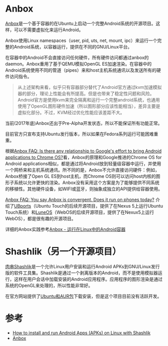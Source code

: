 # Anbox

[Anbox](https://github.com/anbox/anbox)是一个基于容器的在Ubuntu上启动一个完整Android系统的开源项目。这样，可以不需要虚拟化来运行Android。

Anbox使用Linux namespaces（user, pid, uts, net, mount, ipc）来运行一个完整的Android系统，以容器运行，提供在不同的GNU/Linux平台。

在容器中的Android不会直接访问任何硬件，所有硬件访问都通过anbox的daemon。Anbox重用了基于QEMU模拟OpenGL ES加速渲染。在容器中的Android系统使用不同的管道（pipes）来和host主机系统通讯以及发送所有的硬件访问指令。

> 从上述架构来看，似乎只有容器部分替代了Android官方通过kvm加速模拟器的部分，理论上性能会有所提高。但是也带来了稳定性问题和风险。Android官方是使用kvm来完全隔离和运行一个完整android系统，也通用使用了OpenGL图形硬件加速（所以图形部分应该性能相当），差异主要是虚拟化部分。不过，KVM经过优化性能应该差距不大。

当前(2017年底)Anbox还出于Pre-Alpha开发状态，所以不能保证所有功能正常。

目前官方只宣布支持Ubuntu发行版本，所以如果在Fedora系列运行可能困难重重。

根据[Anbox FAQ: Is there any relationship to Google's effort to bring Android applications to Chrome OS?](https://anbox.io/#collapse4)看，Anbox的原理和Google推进的Chrome OS for Android applications相似，都是通过将Android放到轻量级容器中运行，并使用一个网桥来和主机系统通讯。所不同的是，Anbox不允许直接访问硬件：例如，Anbox桥接了Open GL ES到host主机，而Chrome OS则可以访问host内核的图形子系统以允许更快的渲染。Anbox没有采用这个方案是为了能够提供不同系统的移植性。其他硬件设备，如WIFI或蓝牙，则抽象成独立的API提供给容器使用。

[Anbox FAQ: You say Anbox is convergent. Does it run on phones today?](https://anbox.io/#collapse7) 介绍了[UBports](https://ubports.com/)（Ubuntu Touch的后续开源项目，提供了在Nexus 5上运行Ubuntu Touch系统）和[LuneOS](http://webos-ports.org/wiki/Main_Page)（WebOS的后续开源项目，提供了在Nexux5上运行WebOS），都是很有趣的开源项目。

详细的Anbox实践参考[Anbox - 运行在Linux中的Android容器](anbox/README.md)

# Shashlik（另一个开源项目）

[肉串Shashlik](http://www.shashlik.io/)是一个允许Linux用户安装和运行Android APKs到GNU/Linux发行版的软件工具集。Shashlik是通过一个剥离版本的Android，而不是使用模拟器运行，这样在用户会话中加载安装的Android应用程序。应用程序的图形渲染是通过系统的OpenGL来处理的，所以性能非常好。

在官方网站提供了[Ubuntu和AUR包](http://www.shashlik.io/download/)下载安装，但是这个项目目前没有活跃开发。

# 参考

* [How to install and run Android Apps (APKs) on Linux with Shashlik](https://www.howtoforge.com/tutorial/how-to-install-and-run-android-apk-on-linux-with-shashlik/)
* [Anbox](https://github.com/anbox/anbox)